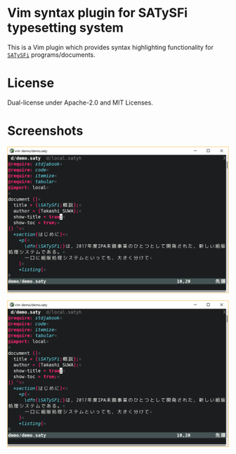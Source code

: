 # Vim syntax plugin for SATySFi typesetting system

This is a Vim plugin which provides syntax highlighting functionality for [`SATySFi`](https://github.com/gfngfn/SATySFi/) programs/documents.

# License

Dual-license under Apache-2.0 and MIT Licenses.

# Screenshots

![Screenshot of `demo.saty`](img/screenshot1.png?raw=true)

![Screenshot of `local.satyh`](img/screenshot1.png?raw=true)
